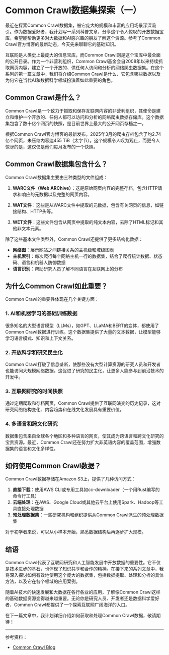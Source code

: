 # Common Crawl数据集探索（一）

最近在探索Common Crawl数据集，被它庞大的规模和丰富的应用场景深深吸引。作为数据爱好者，我计划写一系列科普文章，分享这个令人惊叹的开放数据宝库，希望能帮助更多对大数据和AI感兴趣的朋友了解这个资源。参考了Common Crawl官方博客的最新动态，今天先来聊聊它的基础知识。

互联网是人类史上最庞大的信息宝库，而Common Crawl则是这个宝库中最全面的公开目录。作为一个非营利组织，Common Crawl基金会自2008年以来持续抓取网页内容，建立了一个开放的、供任何人访问和分析的网络爬虫数据集。在这个系列的第一篇文章中，我们将介绍Common Crawl是什么、它包含哪些数据以及为何它在当代AI和数据科学领域扮演着如此重要的角色。

## Common Crawl是什么？

Common Crawl是一个致力于抓取和保存互联网内容的非营利组织，其使命是建立和维护一个开放的、任何人都可以访问和分析的网络爬虫数据存储库。这个数据集包含了数十亿个网页的快照，是目前世界上最大的公开网页存档之一。

根据Common Crawl官方博客的最新发布，2025年3月的爬虫存档包含了约2.74亿个网页，未压缩内容达455 TiB（太字节）。这个规模令人叹为观止，而更令人惊讶的是，这仅仅是他们每月发布的一个快照。

## Common Crawl数据集包含什么？

Common Crawl数据集主要由三种类型的文件组成：

1. **WARC文件（Web ARChive）**：这是原始网页内容的完整存档，包含HTTP请求和响应的元数据以及完整的网页内容。

2. **WAT文件**：这些是从WARC文件中提取的元数据，包含有关网页的信息，如链接结构、HTTP头等。

3. **WET文件**：这些文件包含从网页中提取的纯文本内容，去除了HTML标记和其他非文本元素。

除了这些基本文件类型外，Common Crawl还提供了更多结构化数据：

- **网络图**：展示网站之间链接关系的主机级和域级图表
- **主机索引**：每次爬行每个网络主机一行的数据集，结合了爬行统计数据、状态码、语言和机器人防御数据
- **语言识别**：帮助研究人员了解不同语言在互联网上的分布

## 为什么Common Crawl如此重要？

Common Crawl的重要性体现在几个关键方面：

### 1. AI和机器学习的基础训练数据

很多知名的大型语言模型（LLMs），如GPT、LLaMA和BERT的变体，都使用了Common Crawl数据进行训练。这个数据集提供了大量的文本数据，让模型能够学习语言模式、知识和上下文关系。

### 2. 开放科学和研究民主化

Common Crawl打破了信息垄断，使那些没有大型计算资源的研究人员和开发者也能访问大规模网络数据。这促进了研究的民主化，让更多人能参与到前沿技术的开发中。

### 3. 互联网研究的时间快照

通过定期爬取和存档网页，Common Crawl提供了互联网演变的历史记录，这对研究网络结构变化、内容趋势和在线文化发展具有重要价值。

### 4. 多语言和跨文化研究

数据集包含来自全球各个地区和多种语言的网页，使其成为跨语言和跨文化研究的宝贵资源。最近，Common Crawl还在努力扩大非英语内容的覆盖范围，增强数据集的语言和文化多样性。

## 如何使用Common Crawl数据？

Common Crawl数据存储在Amazon S3上，提供了几种访问方式：

1. **直接下载**：使用AWS CLI或专用工具如cc-downloader（一个用Rust编写的命令行工具）
2. **云端处理**：在AWS、Google Cloud或其他云平台上使用Spark、Hadoop等工具直接处理数据
3. **预处理数据集**：一些研究机构和组织提供从Common Crawl派生的预处理数据集

对于初学者来说，可以从小样本开始，熟悉数据结构后再逐步扩大规模。

## 结语

Common Crawl代表了互联网研究和人工智能发展中开放数据的重要性。它不仅是技术进步的基石，也体现了知识共享和合作的精神。在接下来的系列文章中，我将深入探讨如何有效地使用这个庞大的数据集，包括数据提取、处理和分析的具体方法，以及它在各个领域的应用案例。

随着AI技术的快速发展和大数据在各行各业的应用，了解像Common Crawl这样的基础数据资源变得越来越重要。无论你是研究人员、开发者还是数据科学爱好者，Common Crawl都提供了一个探索互联网广阔海洋的入口。

在下一篇文章中，我计划详细介绍如何获取和处理Common Crawl数据，敬请期待！

-----

参考资料：
- [Common Crawl Blog](https://commoncrawl.org/blog) 